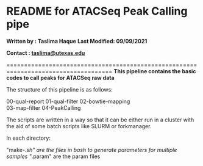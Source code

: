 # README for ATACSeq Peak Calling pipe
**Written by : Taslima Haque**
**Last Modified: 09/09/2021**

**Contact : taslima@utexas.edu**

====================================================================================
**This pipeline contains the basic codes to call peaks for ATACSeq raw data**

The structure of this pipeline is as follows:

00-qual-report
01-qual-filter
02-bowtie-mapping  
03-map-filter
04-PeakCalling

The scripts are written in a way so that it can be either run in a cluster with
the aid of some batch scripts like SLURM or forkmanager.

In each directory:

"make-*.sh" are the files in bash to generate parameters for multiple samples
"*.param" are the param files
